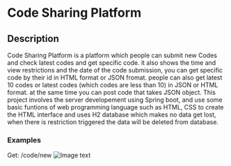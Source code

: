 # Code Sharing Platform

## Description
Code Sharing Platform is a platform which people can submit new Codes and check latest codes and get specific code. it also shows the time and view restrictions and the date of the code submission, you can get specific code by their id in HTML format or JSON fromat. people can also get latest 10 codes or latest codes (which codes are less than 10) in JSON or HTML format. at the same time you can post code that takes JSON object. This project involves the server developement using Spring boot, and use some basic funtions of web programming language such as HTML, CSS to create the HTML interface and uses H2 database which makes no data get lost, when there is restriction triggered the data will be deleted from database.

### Examples
Get: /code/new
![Image text](https://github.com/Xiaochen-Hua/Simple_Code_Sharing_Platform/tree/master/img/GETNEW.jpg)

